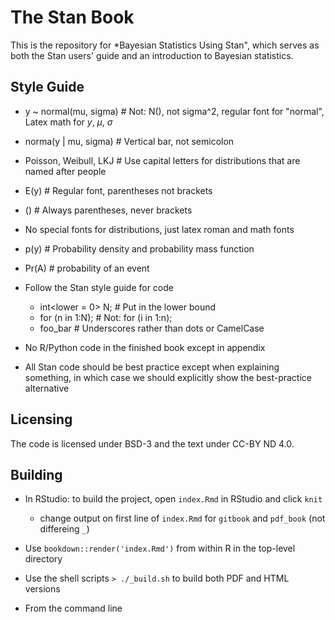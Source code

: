 # The Stan Book

This is the repository for *Bayesian Statistics Using Stan", which serves as both the Stan users' guide and an introduction to Bayesian statistics.

## Style Guide 

* y ~ normal(mu, sigma)  # Not:  N(), not sigma^2, regular font for "normal", Latex math for $y$, $\mu$, $\sigma$

* norma(y | mu, sigma) # Vertical bar, not semicolon

* Poisson, Weibull, LKJ # Use capital letters for distributions that are named after people

* E(y)  # Regular font, parentheses not brackets

* ()  # Always parentheses, never brackets

* No special fonts for distributions, just latex roman and math fonts

* p(y) # Probability density and probability mass function

* Pr(A)  # probability of an event

* Follow the Stan style guide for code
    - int<lower = 0> N;  # Put in the lower bound
    - for (n in 1:N); # Not:  for (i in 1:n);
    - foo_bar # Underscores rather than dots or CamelCase

* No R/Python code in the finished book except in appendix

* All Stan code should be best practice except when explaining something, in which case we should explicitly show the best-practice alternative

## Licensing

The code is licensed under BSD-3 and the text under CC-BY ND 4.0.  

## Building

* In RStudio: to build the project, open `index.Rmd` in RStudio and click `knit`
    - change output on first line of `index.Rmd` for `gitbook` and `pdf_book` (not differeing `_`)
    
* Use `bookdown::render('index.Rmd')` from within R in the top-level directory

* Use the shell scripts `> ./_build.sh` to build both PDF and HTML versions
* From the command line
